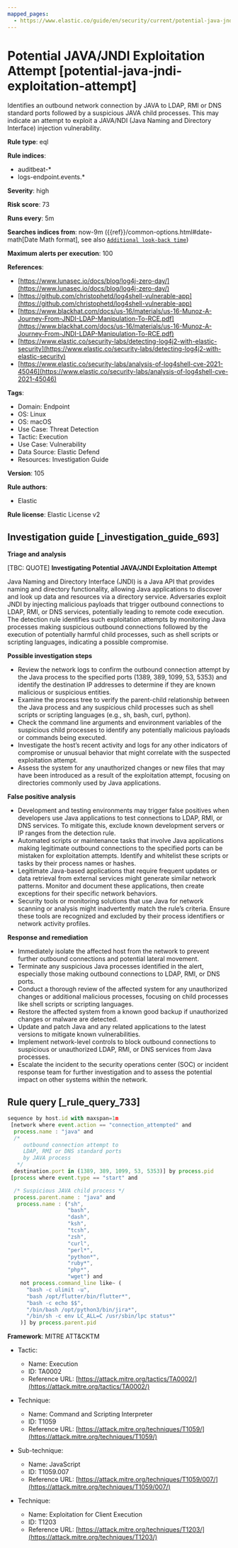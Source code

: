 ```yaml
---
mapped_pages:
  - https://www.elastic.co/guide/en/security/current/potential-java-jndi-exploitation-attempt.html
---
```


# Potential JAVA/JNDI Exploitation Attempt [potential-java-jndi-exploitation-attempt]

Identifies an outbound network connection by JAVA to LDAP, RMI or DNS standard ports followed by a suspicious JAVA child processes. This may indicate an attempt to exploit a JAVA/NDI (Java Naming and Directory Interface) injection vulnerability.

**Rule type**: eql

**Rule indices**:

* auditbeat-*
* logs-endpoint.events.*

**Severity**: high

**Risk score**: 73

**Runs every**: 5m

**Searches indices from**: now-9m ({{ref}}/common-options.html#date-math[Date Math format], see also [`Additional look-back time`](docs-content://solutions/security/detect-and-alert/create-detection-rule.md#rule-schedule))

**Maximum alerts per execution**: 100

**References**:

* [https://www.lunasec.io/docs/blog/log4j-zero-day/](https://www.lunasec.io/docs/blog/log4j-zero-day/)
* [https://github.com/christophetd/log4shell-vulnerable-app](https://github.com/christophetd/log4shell-vulnerable-app)
* [https://www.blackhat.com/docs/us-16/materials/us-16-Munoz-A-Journey-From-JNDI-LDAP-Manipulation-To-RCE.pdf](https://www.blackhat.com/docs/us-16/materials/us-16-Munoz-A-Journey-From-JNDI-LDAP-Manipulation-To-RCE.pdf)
* [https://www.elastic.co/security-labs/detecting-log4j2-with-elastic-security](https://www.elastic.co/security-labs/detecting-log4j2-with-elastic-security)
* [https://www.elastic.co/security-labs/analysis-of-log4shell-cve-2021-45046](https://www.elastic.co/security-labs/analysis-of-log4shell-cve-2021-45046)

**Tags**:

* Domain: Endpoint
* OS: Linux
* OS: macOS
* Use Case: Threat Detection
* Tactic: Execution
* Use Case: Vulnerability
* Data Source: Elastic Defend
* Resources: Investigation Guide

**Version**: 105

**Rule authors**:

* Elastic

**Rule license**: Elastic License v2

## Investigation guide [_investigation_guide_693]

**Triage and analysis**

[TBC: QUOTE]
**Investigating Potential JAVA/JNDI Exploitation Attempt**

Java Naming and Directory Interface (JNDI) is a Java API that provides naming and directory functionality, allowing Java applications to discover and look up data and resources via a directory service. Adversaries exploit JNDI by injecting malicious payloads that trigger outbound connections to LDAP, RMI, or DNS services, potentially leading to remote code execution. The detection rule identifies such exploitation attempts by monitoring Java processes making suspicious outbound connections followed by the execution of potentially harmful child processes, such as shell scripts or scripting languages, indicating a possible compromise.

**Possible investigation steps**

* Review the network logs to confirm the outbound connection attempt by the Java process to the specified ports (1389, 389, 1099, 53, 5353) and identify the destination IP addresses to determine if they are known malicious or suspicious entities.
* Examine the process tree to verify the parent-child relationship between the Java process and any suspicious child processes such as shell scripts or scripting languages (e.g., sh, bash, curl, python).
* Check the command line arguments and environment variables of the suspicious child processes to identify any potentially malicious payloads or commands being executed.
* Investigate the host’s recent activity and logs for any other indicators of compromise or unusual behavior that might correlate with the suspected exploitation attempt.
* Assess the system for any unauthorized changes or new files that may have been introduced as a result of the exploitation attempt, focusing on directories commonly used by Java applications.

**False positive analysis**

* Development and testing environments may trigger false positives when developers use Java applications to test connections to LDAP, RMI, or DNS services. To mitigate this, exclude known development servers or IP ranges from the detection rule.
* Automated scripts or maintenance tasks that involve Java applications making legitimate outbound connections to the specified ports can be mistaken for exploitation attempts. Identify and whitelist these scripts or tasks by their process names or hashes.
* Legitimate Java-based applications that require frequent updates or data retrieval from external services might generate similar network patterns. Monitor and document these applications, then create exceptions for their specific network behaviors.
* Security tools or monitoring solutions that use Java for network scanning or analysis might inadvertently match the rule’s criteria. Ensure these tools are recognized and excluded by their process identifiers or network activity profiles.

**Response and remediation**

* Immediately isolate the affected host from the network to prevent further outbound connections and potential lateral movement.
* Terminate any suspicious Java processes identified in the alert, especially those making outbound connections to LDAP, RMI, or DNS ports.
* Conduct a thorough review of the affected system for any unauthorized changes or additional malicious processes, focusing on child processes like shell scripts or scripting languages.
* Restore the affected system from a known good backup if unauthorized changes or malware are detected.
* Update and patch Java and any related applications to the latest versions to mitigate known vulnerabilities.
* Implement network-level controls to block outbound connections to suspicious or unauthorized LDAP, RMI, or DNS services from Java processes.
* Escalate the incident to the security operations center (SOC) or incident response team for further investigation and to assess the potential impact on other systems within the network.


## Rule query [_rule_query_733]

```js
sequence by host.id with maxspan=1m
 [network where event.action == "connection_attempted" and
  process.name : "java" and
  /*
     outbound connection attempt to
     LDAP, RMI or DNS standard ports
     by JAVA process
   */
  destination.port in (1389, 389, 1099, 53, 5353)] by process.pid
 [process where event.type == "start" and

  /* Suspicious JAVA child process */
  process.parent.name : "java" and
   process.name : ("sh",
                   "bash",
                   "dash",
                   "ksh",
                   "tcsh",
                   "zsh",
                   "curl",
                   "perl*",
                   "python*",
                   "ruby*",
                   "php*",
                   "wget") and
    not process.command_line like~ (
      "bash -c ulimit -u",
      "bash /opt/flutter/bin/flutter*",
      "bash -c echo $$",
      "/bin/bash /opt/python3/bin/jira*",
      "/bin/sh -c env LC_ALL=C /usr/sbin/lpc status*"
    )] by process.parent.pid
```

**Framework**: MITRE ATT&CKTM

* Tactic:

    * Name: Execution
    * ID: TA0002
    * Reference URL: [https://attack.mitre.org/tactics/TA0002/](https://attack.mitre.org/tactics/TA0002/)

* Technique:

    * Name: Command and Scripting Interpreter
    * ID: T1059
    * Reference URL: [https://attack.mitre.org/techniques/T1059/](https://attack.mitre.org/techniques/T1059/)

* Sub-technique:

    * Name: JavaScript
    * ID: T1059.007
    * Reference URL: [https://attack.mitre.org/techniques/T1059/007/](https://attack.mitre.org/techniques/T1059/007/)

* Technique:

    * Name: Exploitation for Client Execution
    * ID: T1203
    * Reference URL: [https://attack.mitre.org/techniques/T1203/](https://attack.mitre.org/techniques/T1203/)



